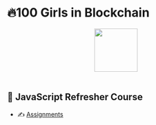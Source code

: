 # 🔥100 Girls in Blockchain
<div id="header" align="center">
  <img src="https://media.giphy.com/media/M9gbBd9nbDrOTu1Mqx/giphy.gif" width="100"/>
</div><br>


## 📖 JavaScript Refresher Course
- ✍️ [Assignments](https://github.com/Soumya1219/100-GIB/tree/main/Assignments)

